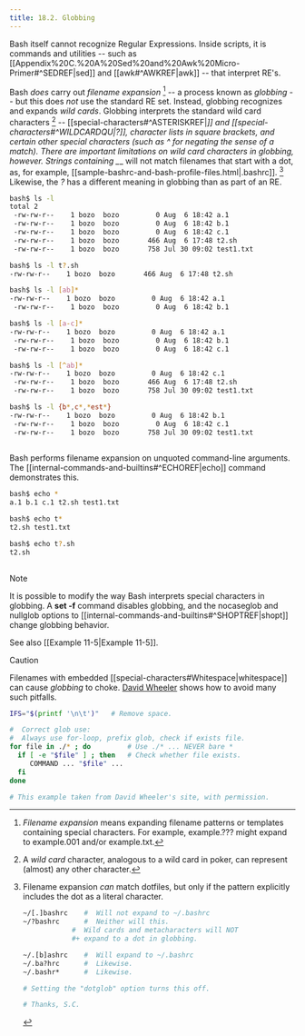 ```yaml
---
title: 18.2. Globbing
---
```



Bash itself cannot recognize Regular Expressions. Inside scripts, it is commands and utilities -- such as [[Appendix%20C.%20A%20Sed%20and%20Awk%20Micro-Primer#^SEDREF|sed]] and [[awk#^AWKREF|awk]] -- that interpret RE's.

Bash _does_ carry out _filename expansion_ [^1] -- a process known as _globbing_ -- but this does _not_ use the standard RE set. Instead, globbing recognizes and expands _wild cards_. Globbing interprets the standard wild card characters [^2] -- [[special-characters#^ASTERISKREF|*]] and [[special-characters#^WILDCARDQU|?]], character lists in square brackets, and certain other special characters (such as ^ for negating the sense of a match). There are important limitations on wild card characters in globbing, however. Strings containing _*_ will not match filenames that start with a dot, as, for example, [[sample-bashrc-and-bash-profile-files.html|.bashrc]]. [^3] Likewise, the _?_ has a different meaning in globbing than as part of an RE.

```bash
bash$ ls -l
total 2
 -rw-rw-r--    1 bozo  bozo         0 Aug  6 18:42 a.1
 -rw-rw-r--    1 bozo  bozo         0 Aug  6 18:42 b.1
 -rw-rw-r--    1 bozo  bozo         0 Aug  6 18:42 c.1
 -rw-rw-r--    1 bozo  bozo       466 Aug  6 17:48 t2.sh
 -rw-rw-r--    1 bozo  bozo       758 Jul 30 09:02 test1.txt

bash$ ls -l t?.sh
-rw-rw-r--    1 bozo  bozo       466 Aug  6 17:48 t2.sh

bash$ ls -l [ab]*
-rw-rw-r--    1 bozo  bozo         0 Aug  6 18:42 a.1
 -rw-rw-r--    1 bozo  bozo         0 Aug  6 18:42 b.1

bash$ ls -l [a-c]*
-rw-rw-r--    1 bozo  bozo         0 Aug  6 18:42 a.1
 -rw-rw-r--    1 bozo  bozo         0 Aug  6 18:42 b.1
 -rw-rw-r--    1 bozo  bozo         0 Aug  6 18:42 c.1

bash$ ls -l [^ab]*
-rw-rw-r--    1 bozo  bozo         0 Aug  6 18:42 c.1
 -rw-rw-r--    1 bozo  bozo       466 Aug  6 17:48 t2.sh
 -rw-rw-r--    1 bozo  bozo       758 Jul 30 09:02 test1.txt

bash$ ls -l {b*,c*,*est*}
-rw-rw-r--    1 bozo  bozo         0 Aug  6 18:42 b.1
 -rw-rw-r--    1 bozo  bozo         0 Aug  6 18:42 c.1
 -rw-rw-r--    1 bozo  bozo       758 Jul 30 09:02 test1.txt
	      
```

Bash performs filename expansion on unquoted command-line arguments. The [[internal-commands-and-builtins#^ECHOREF|echo]] command demonstrates this.

```bash
bash$ echo *
a.1 b.1 c.1 t2.sh test1.txt

bash$ echo t*
t2.sh test1.txt

bash$ echo t?.sh
t2.sh
	      
```

> [!note]
> It is possible to modify the way Bash interprets special characters in globbing. A **set -f** command disables globbing, and the nocaseglob and nullglob options to [[internal-commands-and-builtins#^SHOPTREF|shopt]] change globbing behavior.

See also [[Example 11-5|Example 11-5]].

> [!caution]
> Filenames with embedded [[special-characters#Whitespace|whitespace]] can cause _globbing_ to choke. [David Wheeler](http://www.dwheeler.com/essays/filenames-in-shell.html) shows how to avoid many such pitfalls.

```bash
IFS="$(printf '\n\t')"   # Remove space.

#  Correct glob use:
#  Always use for-loop, prefix glob, check if exists file.
for file in ./* ; do         # Use ./* ... NEVER bare *
  if [ -e "$file" ] ; then   # Check whether file exists.
     COMMAND ... "$file" ...
  fi
done

# This example taken from David Wheeler's site, with permission.
```

[^1]: _Filename expansion_ means expanding filename patterns or templates containing special characters. For example, example.??? might expand to example.001 and/or example.txt.

[^2]: A _wild card_ character, analogous to a wild card in poker, can represent (almost) any other character.

[^3]: Filename expansion _can_ match dotfiles, but only if the pattern explicitly includes the dot as a literal character.

    ```bash
    ~/[.]bashrc    #  Will not expand to ~/.bashrc
    ~/?bashrc      #  Neither will this.
                #  Wild cards and metacharacters will NOT
                #+ expand to a dot in globbing.

    ~/.[b]ashrc    #  Will expand to ~/.bashrc
    ~/.ba?hrc      #  Likewise.
    ~/.bashr*      #  Likewise.

    # Setting the "dotglob" option turns this off.

    # Thanks, S.C.
    ```

